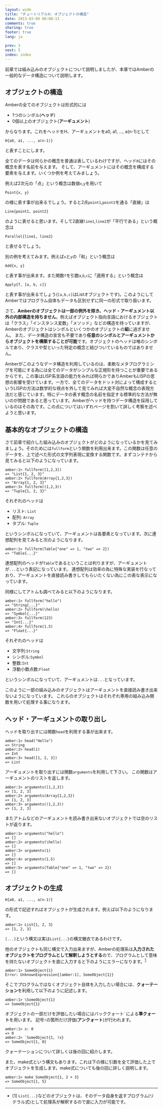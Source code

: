 ```yaml
---
layout: wide
title: "チュートリアル4: オブジェクトの構造"
date: 2013-03-09 00:08:13 .
comments: true
sharing: true
footer: true
lang: ja

prev: 3
next: 5
index: index
---
```


前章では組み込みのオブジェクトについて説明しましたが、本章ではAmberの一般的なデータ構造について説明します。

## オブジェクトの構造
Amberの全てのオブジェクトは形式的には

* 1つのシンボル(**ヘッド**)
* 0個以上のオブジェクト(**アーギュメント**)

からなります。これをヘッドをH、アーギュメントをa0, a1, ..., a(n-1)として

    H{a0, a1, ..., a(n-1)}

と表すことにします。

全てのデータは何らかの概念を普通は表しているわけですが、ヘッド`H`にはその概念を表す名前を与えます。
そして、アーギュメントにはその概念を構成する要素を与えます。いくつか例を考えてみましょう。

例えば2次元の「点」という概念は数値`x`,`y`を用いて

    Point{x, y}

の様に表す事が出来るでしょう。すると2点`point1`,`point2`を通る「直線」は

    Line{point1, point2}

のように表せると思います。そして2直線`line1`,`line2`が「平行である」という概念は

    Parallel{line1, line2}

と表せるでしょう。


別の例を考えてみます。例えば`x`と`y`の「和」という概念は

    Add{x, y}

と表す事が出来ます。また関数`f`を引数`a`,`b`,`c`に「適用する」という概念は

    Apply{f, [a, b, c]}

と表す事が出来るでしょう(`[a,b,c]`はListオブジェクトです)。このようにしてAmberではプログラム自体もデータも区別せずに同一の形式で取り扱います。

さて、**Amberのオブジェクトは一部の例外を除き、ヘッド・アーギュメント以外の内部構造を持ちません**。例えばオブジェクト指向言語におけるオブジェクトは「クラス」「インスタンス変数」「メソッド」などの構造を持っていますが、Amberのオブジェクトはシンボルといくつかのオブジェクトの**組**に過ぎません。
また、データ構造の宣言も不要であり**任意のシンボルとアーギュメントからオブジェクトを構築することが可能**です。オブジェクトのヘッドは唯のシンボルであり、クラスや型といった特定の概念と結びついているものではありません。

Amberがこのようなデータ構造を利用しているのは、柔軟なメタプログラミングを可能にする為には全てのデータがシンプルな正規形を持つことが重要であるからです。この事はLISP系言語の能力をみれば明らかでありAmberもLISPの思想の影響を受けています。一方で、全てのデータをドット対によって構成するというLISPの方法は数学的な視点を外して見てみれば大変不自然な概念の表現方法だと感じています。特にデータの表す概念の名前を指定する標準的な方法が無いのが問題であると思っています。Amberがヘッドを持つデータ構造を採用しているのはその為です。この点についてはいずれページを割いて詳しく考察を述べようと思います。

## 基本的なオブジェクトの構造

さて前章で紹介した組み込みのオブジェクトがどのようになっているかを見てみましょう。そのためには`fullform`という関数を利用出来ます。この関数は任意のデータを、上で述べた形式の文字列表現に変換する関数です。まずコンテナから見てみると以下のようになっています。

    amber:1> fullform([1,2,3])
    => "List{1, 2, 3}"
    amber:2> fullform(Array{1,2,3})
    => "Array{1, 2, 3}"
    amber:3> fullform((1,2,3))
    => "Tuple{1, 2, 3}"

それぞれのヘッドは

* リスト: `List`
* 配列: `Array`
* タプル: `Tuple`

というシンボルになっていて、アーギュメントは各要素となっています。次に連想配列を見てみると次のようになります。

    amber:1> fullform(Table{"one" => 1, "two" => 2})
    => "Table{...}"

連想配列のヘッドが`Table`であるということは判りますが、アーギュメントが`...`という表記になっています。
連想配列は効率の為に特殊な実装を行なっており、アーギュメントを直接読み書きしてもらいたくない為にこの表な表示になっています。

同様にしてアトムも調べてみると以下のようになります。

    amber:1> fullform("hello")
    => "String{...}"
    amber:2> fullform(\hello)
    => "Symbol{...}"
    amber:3> fullform(123)
    => "Int{...}"
    amber:4> fullform(1.5)
    => "Float{...}"

それぞれのヘッドは

* 文字列:`String`
* シンボル:`Symbol`
* 整数:`Int`
* 浮動小数点数:`Float`

というシンボルになっていて、アーギュメントは`...`となっています。

このように一部の組み込みのオブジェクトはアーギュメントを直接読み書き出来ないようになっています。
これらのオブジェクトはそれぞれ専用の組み込み関数を用いて処理する事になります。

## ヘッド・アーギュメントの取り出し

ヘッドを取り出すには関数`head`を利用する事が出来ます。

    amber:1> head("Hello")
    => String
    amber:2> head(1)
    => Int
    amber:3> head([1, 2, 3])
    => List

アーギュメントを取り出すには関数`arguments`を利用して下さい。
この関数はアーギュメントのリストを返します。

    amber:1> arguments([1,2,3])
    => [1, 2, 3]
    amber:2> arguments(Array{1,2,3})
    => [1, 2, 3]
    amber:3> arguments((1,2,3))
    => [1, 2, 3]

またアトムなどのアーギュメントを読み書き出来ないオブジェクトでは空のリストが返ります。

    amber:1> arguments("hello")
    => []
    amber:2> arguments(\hello)
    => []
    amber:3> arguments(1)
    => []
    amber:4> arguments(1.5)
    => []
    amber:5> arguments(Table{"one" => 1, "two" => 2})
    => []

## オブジェクトの生成

    H{a0, a1, ..., a(n-1)}

の形式で記述すればオブジェクトが生成されます。例えば以下のようになります。

    amber:1> List{1, 2, 3}
    => [1, 2, 3]

`[...]`という構文は実は`List{...}`の構文糖衣であるわけです。

他のオブジェクトも同じ構文で入力出来ますが、Amberの処理系は**入力されたオブジェクトをプログラムとして解釈しようとする**ので、プログラムとして意味を持たないオブジェクトを直に入力すると下のようにエラーになります。<sup>[1](#1)</sup>

    amber:1> SomeObject{1}
    Error: UnknownExpression{[amber:1], SomeObject{1}}

そこでプログラムではなくオブジェクト自体を入力したい場合には、**クォーテーション**を利用して以下のように記述します。

    amber:1> \SomeObject{1}
    => SomeObject{1}

オブジェクトの一部だけを評価したい場合にはバッククォート`` ` ``による**準クォート**を用います。
記号`!`の箇所だけ評価(**アンクォート**)が行われます。

    amber:1> x: 0
    => 0
    amber:2> `SomeObject{1, !x}
    => SomeObject{1, 0}

クォーテーションについて詳しくは後の回に紹介します。

また、make式という構文もあります。これは下の様に引数を全て評価した上でオブジェクトを生成します。make式についても後の回に詳しく説明します。

    amber:1> make SomeObject{1, 2 + 3}
    => SomeObject{1, 5}

-----

* <a name="1">[1]</a> `List{...}`などのオブジェクトは、そのデータ自身を返すプログラム(リテラル式)として処理系が解釈するので直に入力が可能です。
